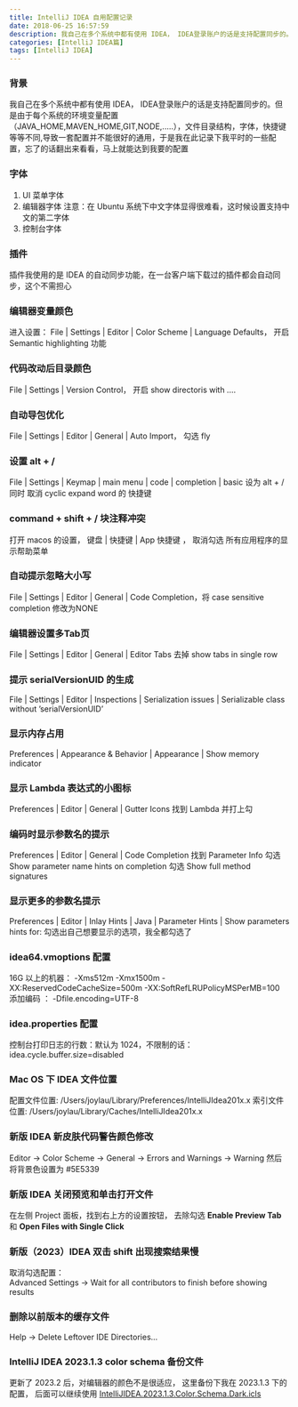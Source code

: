 ```yaml
---
title: IntelliJ IDEA 自用配置记录
date: 2018-06-25 16:57:59
description: 我自己在多个系统中都有使用 IDEA， IDEA登录账户的话是支持配置同步的。但是由于每个系统的环境变量配置，字体，快捷键等等不同,导致一套配置并不能很好的通用，于是我在此记录下我平时的一些配置，忘了的话翻出来看看，马上就能达到我要的配置
categories: [IntelliJ IDEA篇]
tags: [IntelliJ IDEA]
---
```


<!-- more -->
### 背景
我自己在多个系统中都有使用 IDEA， IDEA登录账户的话是支持配置同步的。但是由于每个系统的环境变量配置（JAVA_HOME,MAVEN_HOME,GIT,NODE,.....），文件目录结构，字体，快捷键等等不同,导致一套配置并不能很好的通用，于是我在此记录下我平时的一些配置，忘了的话翻出来看看，马上就能达到我要的配置

### 字体
1. UI 菜单字体
2. 编辑器字体 注意：在 Ubuntu 系统下中文字体显得很难看，这时候设置支持中文的第二字体
3. 控制台字体

### 插件
插件我使用的是 IDEA 的自动同步功能，在一台客户端下载过的插件都会自动同步，这个不需担心

### 编辑器变量颜色
进入设置： File | Settings | Editor | Color Scheme | Language Defaults， 开启 Semantic highlighting 功能

### 代码改动后目录颜色
File | Settings | Version Control， 开启 show directoris with ....

### 自动导包优化
File | Settings | Editor | General | Auto Import， 勾选 fly

### 设置 alt + /
File | Settings | Keymap | main menu | code | completion | basic 设为 alt + /
同时 取消 cyclic expand word 的 快捷键

### command + shift + / 块注释冲突
打开 macos 的设置， 键盘 | 快捷键 | App 快捷键 ， 取消勾选 所有应用程序的显示帮助菜单

### 自动提示忽略大小写
File | Settings | Editor | General | Code Completion，将 case sensitive completion 修改为NONE

### 编辑器设置多Tab页
File | Settings | Editor | General | Editor Tabs 去掉 show tabs in single row

### 提示 serialVersionUID 的生成
File | Settings | Editor | Inspections | Serialization issues | Serializable class without ’serialVersionUID’ 

### 显示内存占用
Preferences | Appearance & Behavior | Appearance | Show memory indicator

### 显示 Lambda 表达式的小图标
Preferences | Editor | General | Gutter Icons
找到 Lambda 并打上勾

### 编码时显示参数名的提示
Preferences | Editor | General | Code Completion
找到 Parameter Info
勾选 Show parameter name hints on completion
勾选 Show full method signatures

### 显示更多的参数名提示
Preferences | Editor | Inlay Hints | Java | Parameter Hints | Show parameters hints for:
勾选出自己想要显示的选项，我全都勾选了

### idea64.vmoptions 配置
16G 以上的机器： 
    -Xms512m
    -Xmx1500m
    -XX:ReservedCodeCacheSize=500m
    -XX:SoftRefLRUPolicyMSPerMB=100
添加编码 ：
    -Dfile.encoding=UTF-8

### idea.properties 配置
控制台打印日志的行数：默认为 1024，不限制的话：
    idea.cycle.buffer.size=disabled

### Mac OS 下 IDEA 文件位置
配置文件位置: /Users/joylau/Library/Preferences/IntelliJIdea201x.x
索引文件位置: /Users/joylau/Library/Caches/IntelliJIdea201x.x

### 新版 IDEA 新皮肤代码警告颜色修改
Editor -> Color Scheme -> General -> Errors and Warnings -> Warning 然后将背景色设置为 #5E5339

### 新版 IDEA 关闭预览和单击打开文件
在左侧 Project 面板，找到右上方的设置按钮， 去除勾选 **Enable Preview Tab** 和 **Open Files with Single Click**

### 新版（2023）IDEA 双击 shift 出现搜索结果慢
取消勾选配置：  
Advanced Settings -> Wait for all contributors to finish before showing results

### 删除以前版本的缓存文件
Help -> Delete Leftover IDE Directories...

### IntelliJ IDEA 2023.1.3 color schema 备份文件
更新了 2023.2 后，对编辑器的颜色不是很适应， 这里备份下我在 2023.1.3 下的配置， 后面可以继续使用
[IntelliJIDEA.2023.1.3.Color.Schema.Dark.icls](//s3.joylau.cn:9000/blog/IntelliJIDEA.2023.1.3.Color.Schema.Dark.icls)